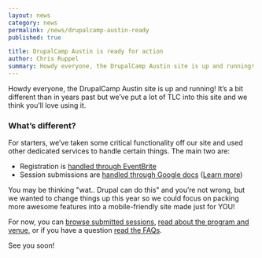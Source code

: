 ```yaml
---
layout: news
category: news
permalink: /news/drupalcamp-austin-ready
published: true

title: DrupalCamp Austin is ready for action
author: Chris Ruppel
summary: Howdy everyone, the DrupalCamp Austin site is up and running! It’s a bit different than in years past but we’ve put a lot of TLC into this site and we think you’ll love using it.
---
```


Howdy everyone, the DrupalCamp Austin site is up and running! It’s a bit different than in years past but we’ve put a lot of TLC into this site and we think you’ll love using it.

### What’s different?

For starters, we’ve taken some critical functionality off our site and used other dedicated services to handle certain things. The main two are:

* Registration is [handled through EventBrite](http://drupalcampaustin.eventbrite.com/)
* Session submissions are [handled through Google docs](http://bit.ly/drupalatx-speak) ([Learn more](/sessions))

You may be thinking "wat.. Drupal can do this" and you’re not wrong, but we wanted to change things up this year so we could focus on packing more awesome features into a mobile-friendly site made just for YOU!

For now, you can [browse submitted sessions](/sessions), [read about the program and venue](/about), or if you have a question [read the FAQs](/faq).

See you soon!
